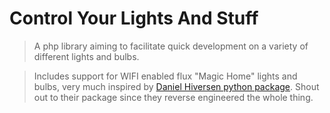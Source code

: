 # Control Your Lights And Stuff

>A php library aiming to facilitate quick development on a variety of different lights and bulbs.

>Includes support for WIFI enabled flux "Magic Home" lights and bulbs, very much inspired by [Daniel Hiversen python package](https://github.com/Danielhiversen/flux_led). Shout out to their package since they reverse engineered the whole thing.
